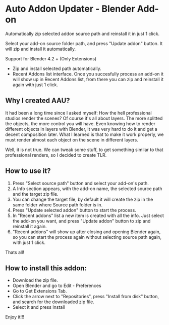 # Auto Addon Updater - Blender Add-on

Automatically zip selected addon source path and reinstall it in just 1 click.

Select your add-on source folder path, and press "Update addon" button. It will zip and install it automatically.

Support for Blender 4.2 + (Only Extensions)

- Zip and install selected path automatically.
- Recent Addons list interface. Once you succesfully process an add-on it will show up in Recent Addons list, from there you can zip and reinstall it again with just 1 click.

## Why I created AAU?

It had been a long time since I asked myself: How the hell professional studios render the scenes? Of course it's all about layers. The more splitted the objects, the more control you will have. Even knowing how to render different objects in layers with Blender, It was very hard to do it and get a decent composition later. What I learned is that to make it work properly, we must render almost each object on the scene in different layers. 

Well, it is not true. We can tweak some stuff, to get something similar to that professional renders, so I decided to create TLR.

## How to use it?

1. Press "Select source path" button and select your add-on's path. 
2. A Info section appears, with the add-on name, the selected source path and the target zip file.
3. You can change the target file, by default it will create the zip in the same folder where Source path folder is in.
4. Press "Update selected addon" button to start the process.
5. In "Recent addons" list a new item is created with all the info. Just select the add-on you want, and press "Update addon" button to zip and reinstall it again.
6. "Recent addons" will show up after closing and opening Blender again, so you can start the process again without selecting source path again, with just 1 click.

Thats all!

## How to install this addon:

- Download the zip file.
- Open Blender and go to Edit - Preferences
- Go to Get Extensions Tab.
- Click the arrow next to "Repositories", press "Install from disk" button, and search for the downloaded zip file.
- Select it and press Install

Enjoy it!!!


